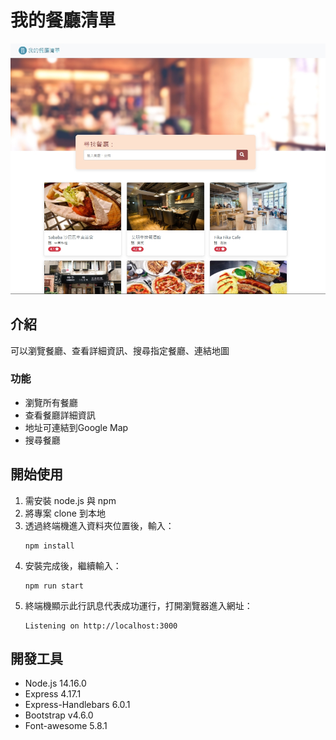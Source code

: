 # 我的餐廳清單
![alt text](https://github.com/JiangShuuu/resturantList/blob/main/public/image/1637731660278.jpg)
## 介紹
可以瀏覽餐廳、查看詳細資訊、搜尋指定餐廳、連結地圖
### 功能
* 瀏覽所有餐廳
* 查看餐廳詳細資訊
* 地址可連結到Google Map
* 搜尋餐廳
## 開始使用
1. 需安裝 node.js 與 npm
2. 將專案 clone 到本地
3. 透過終端機進入資料夾位置後，輸入：
    ```
    npm install
    ```
4. 安裝完成後，繼續輸入：
    ```
    npm run start
    ```
5. 終端機顯示此行訊息代表成功運行，打開瀏覽器進入網址：
    ```
    Listening on http://localhost:3000
    ```
## 開發工具
* Node.js 14.16.0
* Express 4.17.1
* Express-Handlebars 6.0.1
* Bootstrap v4.6.0
* Font-awesome 5.8.1
